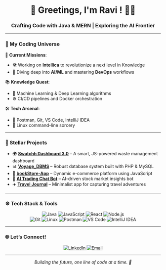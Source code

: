 <h1 align="center">🚀 Greetings, I'm Ravi ! 👨‍💻</h1>
<h3 align="center">Crafting Code with Java & MERN | Exploring the AI Frontier</h3>

---

### 🌌 My Coding Universe

🔧 **Current Missions**:
- 🛠️ Working on **Intellica** to revolutionize a next level in Knowledge 
- 🤖 Diving deep into **AI/ML** and mastering **DevOps** workflows

📚 **Knowledge Quest**:
- 🧠 Machine Learning & Deep Learning algorithms
- ⚙️ CI/CD pipelines and Docker orchestration

🛠️ **Tech Arsenal**:
- 🧪 Postman, Git, VS Code, IntelliJ IDEA
- 🐧 Linux command-line sorcery

---

### 🌟 Stellar Projects

- 🌍 [**Swatchh Dashboard 3.0**](https://github.com/ravi-n/Swatchh_Dashboard_3.0) – A smart, JS-powered waste management dashboard
- 📊 [**Voyage_DBMS**](https://github.com/ravi-n/Voyage_DBMS) – Robust database system built with PHP & MySQL
- 🛒 [**bookStore-App**](https://github.com/ravi-n/bookStore-App) – Dynamic e-commerce platform using JavaScript
- 🤖 [**AI Trading Chat Bot**](https://github.com/ravi-n/AI-Trading-Chat-Bot) – AI-driven stock market insights bot
- ✈️ [**Travel Journal**](https://github.com/ravi-n/Travel-Journal) – Minimalist app for capturing travel adventures

---

### ⚙️ Tech Stack & Tools

<p align="center">
  <img src="https://img.shields.io/badge/Java-%23ED8B00.svg?style=flat-square&logo=java&logoColor=white" alt="Java"/>
  <img src="https://img.shields.io/badge/JavaScript-%23F7DF1E.svg?style=flat-square&logo=javascript&logoColor=black" alt="JavaScript"/>
  <img src="https://img.shields.io/badge/React-%2320232A.svg?style=flat-square&logo=react&logoColor=%2361DAFB" alt="React"/>
  <img src="https://img.shields.io/badge/Node.js-%23339933.svg?style=flat-square&logo=nodedotjs&logoColor=white" alt="Node.js"/>
  <br/>
  <img src="https://img.shields.io/badge/Git-%23F05032.svg?style=flat-square&logo=git&logoColor=white" alt="Git"/>
  <img src="https://img.shields.io/badge/Linux-%23FCC624.svg?style=flat-square&logo=linux&logoColor=black" alt="Linux"/>
  <img src="https://img.shields.io/badge/Postman-%23FF6C37.svg?style=flat-square&logo=postman&logoColor=white" alt="Postman"/>
  <img src="https://img.shields.io/badge/VS_Code-%23007ACC.svg?style=flat-square&logo=visual-studio-code&logoColor=white" alt="VS Code"/>
  <img src="https://img.shields.io/badge/IntelliJ_IDEA-%23000000.svg?style=flat-square&logo=intellij-idea&logoColor=white" alt="IntelliJ IDEA"/>
</p>

---

### 🌐 Let’s Connect!

<p align="center">
  <a href="https://linkedin.com/in/your-profile">
    <img src="https://img.shields.io/badge/LinkedIn-%230077B5.svg?style=flat-square&logo=linkedin&logoColor=white" alt="LinkedIn"/>
  </a>
  <a href="mailto:your.ravi.spartan007.com">
    <img src="https://img.shields.io/badge/Email-%23D14836.svg?style=flat-square&logo=gmail&logoColor=white" alt="Email"/>
  </a>
</p>

---

<p align="center">
  <em>Building the future, one line of code at a time. 🚀</em>
</p>
